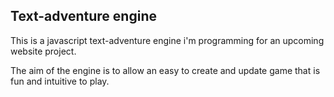 ## Text-adventure engine

This is a javascript text-adventure engine i'm programming for an upcoming website project.

The aim of the engine is to allow an easy to create and update game that is fun and intuitive to play. 

